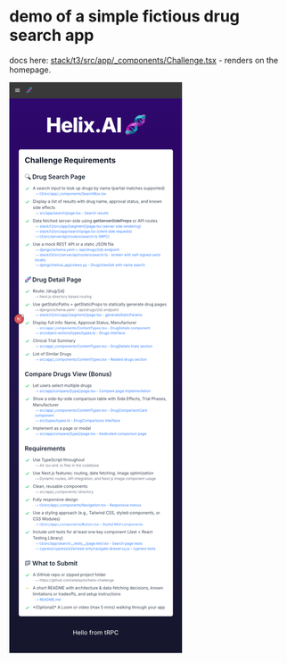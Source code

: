 # demo of a simple fictious drug search app

docs here: [stack/t3/src/app/_components/Challenge.tsx](stack/t3/src/app/_components/Challenge.tsx) - renders on the homepage.

![stack/t3/screenshot.png](stack/t3/screenshot.png)